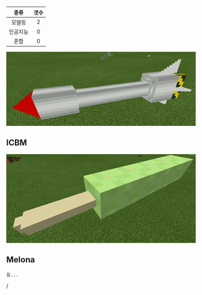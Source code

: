 |   종류  |  갯수  |
| :---:  | :---: |
|  모델링  |   2  |
| 인공지능 |  0   |
|  혼합  |   0   | 

![ICBM](https://raw.githubusercontent.com/CI-CodeInside/ModPE-Script/master/content/Pic/icbm.jpeg)
## ICBM

![Melona](https://raw.githubusercontent.com/CI-CodeInside/ModPE-Script/master/content/Pic/melona.jpeg)
## Melona

```
음...
```

/